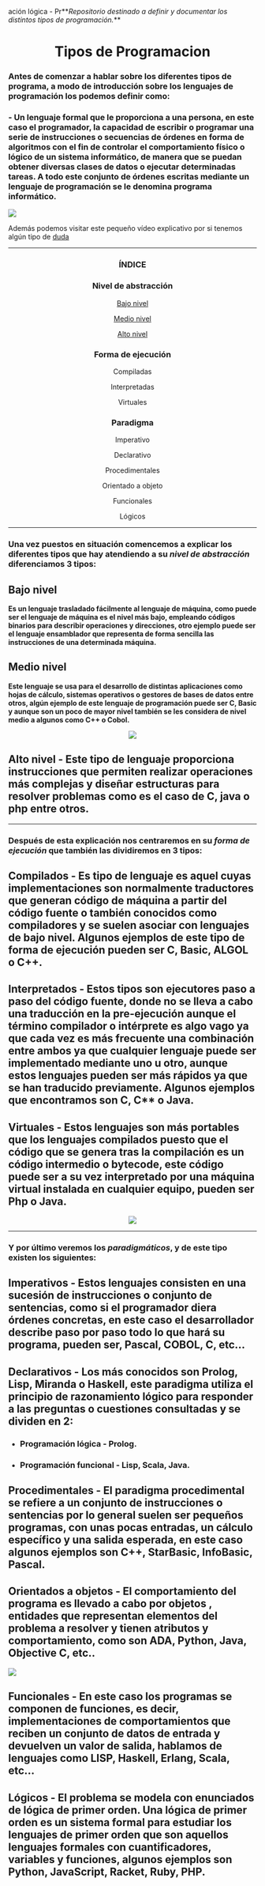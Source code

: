 ación lógica - Pr**_Repositorio destinado a definir y documentar los distintos tipos de programación._**

# <div align="center">Tipos de Programacion</div>

### Antes de comenzar a hablar sobre los diferentes tipos de programa, a modo de introducción sobre los lenguajes de programación los podemos definir como:

### - Un lenguaje formal que le proporciona a una persona, en este caso el programador, la capacidad de escribir o programar una serie de instrucciones o secuencias de órdenes en forma de algoritmos con el fin de controlar el comportamiento físico o lógico de un sistema informático, de manera que se puedan obtener diversas clases de datos o ejecutar determinadas tareas. A todo este conjunto de órdenes escritas mediante un lenguaje de programación se le denomina programa informático.

![][imagen1]

Además podemos visitar este pequeño vídeo explicativo por si tenemos algún tipo de [duda]

---
<div align="center">

### ÍNDICE 
### **Nivel de abstracción**

   [Bajo nivel ](#bajo-nivel) 

   [Medio nivel ](#medio-nivel)

   [Alto nivel ](#alto-nivel)
  
### **Forma de ejecución**

   Compiladas
  
   Interpretadas
  
  Virtuales
  
### **Paradigma**

   Imperativo
  
   Declarativo
  
   Procedimentales
  
   Orientado a objeto
  
  Funcionales
  
   Lógicos
 </div>
  
  
  
  
  
  
  
  
---

### Una vez puestos en situación comencemos a explicar los diferentes tipos que hay atendiendo a su **_nivel de abstracción_** diferenciamos 3 tipos:

## **Bajo nivel**
**Es un lenguaje trasladado fácilmente al lenguaje de máquina, como puede ser el lenguaje de máquina es el nivel más bajo, empleando códigos binarios para describir operaciones  y direcciones, otro ejemplo puede ser el lenguaje ensamblador que representa de forma sencilla las instrucciones de una determinada máquina.**

## **Medio nivel** 
**Este lenguaje se usa para el desarrollo de distintas aplicaciones como hojas de cálculo, sistemas operativos o gestores de bases de datos entre otros, algún ejemplo de este lenguaje de programación puede ser C, Basic y aunque son un poco de mayor nivel también se les considera de nivel medio a algunos como C++ o Cobol.**

<div align="center">
   
 ![](https://github.com/sbFranj/TiposDeProgramacion/blob/main/RecursosGraficos/C%2B%2B.gif)
   
</div>
   
## **Alto nivel** - Este tipo de lenguaje proporciona instrucciones que permiten realizar operaciones más complejas y diseñar estructuras para resolver problemas como es el caso de C, java o php entre otros.



---

### Después de esta explicación nos centraremos en su **_forma de ejecución_** que también las dividiremos en 3 tipos:

## **Compilados** - Es tipo de lenguaje es aquel cuyas implementaciones son normalmente traductores que generan código de máquina a partir del código fuente o también conocidos como compiladores y se suelen asociar con lenguajes de bajo nivel. Algunos ejemplos de este tipo de forma de ejecución pueden ser C, Basic, ALGOL o C++.


## **Interpretados** - Estos tipos son ejecutores paso a paso del código fuente, donde no se lleva a cabo una traducción en la pre-ejecución aunque el término compilador o intérprete es algo vago ya que cada vez es más frecuente una combinación entre ambos ya que cualquier lenguaje puede ser implementado mediante uno u otro, aunque estos lenguajes pueden ser más rápidos ya que se han traducido previamente. Algunos ejemplos que encontramos son C, C** o Java.


## **Virtuales** - Estos lenguajes son más portables que los lenguajes compilados puesto que el código que se genera tras la compilación es un código intermedio o bytecode, este código puede ser a su vez interpretado por una máquina virtual instalada en cualquier equipo, pueden ser Php o Java.

<div align="center">
   
 ![](https://github.com/sbFranj/TiposDeProgramacion/blob/main/RecursosGraficos/PHP.gif) <div>

---
<div align="left">
   
### Y por último veremos los **_paradigmáticos_**, y de este tipo existen los siguientes:

## **Imperativos** - Estos lenguajes consisten en una sucesión de instrucciones o conjunto de sentencias, como si el programador diera órdenes concretas, en este caso el desarrollador describe paso por paso todo lo que hará su programa, pueden ser, Pascal, COBOL, C, etc…


## **Declarativos** - Los más conocidos son Prolog, Lisp, Miranda o Haskell, este paradigma utiliza el principio de razonamiento lógico para responder a las preguntas o cuestiones consultadas y se dividen en 2:

- ### Programación lógica - Prolog.


- ### Programación funcional - Lisp, Scala, Java.


## **Procedimentales** - El paradigma procedimental se refiere a un conjunto de instrucciones o sentencias por lo general suelen ser pequeños programas, con unas pocas entradas, un cálculo específico y una salida esperada, en este caso algunos ejemplos son C++, StarBasic, InfoBasic, Pascal.


## **Orientados a objetos** - El comportamiento del programa es llevado a cabo por objetos , entidades que representan elementos del problema a resolver y tienen atributos y comportamiento, como son ADA, Python, Java, Objective C, etc..

![](https://github.com/sbFranj/TiposDeProgramacion/blob/main/RecursosGraficos/Python.gif)

## **Funcionales** - En este caso los programas se componen de funciones, es decir, implementaciones de comportamientos que reciben un conjunto de datos de entrada y devuelven un valor de salida, hablamos de lenguajes como LISP, Haskell, Erlang, Scala, etc…


## **Lógicos** - El problema se modela con enunciados de lógica de primer orden. Una lógica de primer orden es un sistema formal para estudiar los lenguajes de primer orden que son aquellos lenguajes formales con cuantificadores, variables y funciones, algunos ejemplos son Python, JavaScript, Racket, Ruby, PHP.

</div>





[imagen1]:https://github.com/sbFranj/TiposDeProgramacion/blob/main/RecursosGraficos/Portada.jpg
[duda]:https://youtu.be/pWw4UtQhdek
